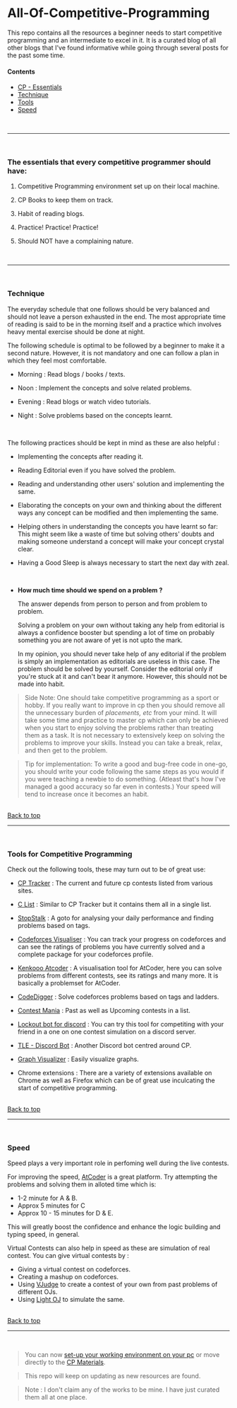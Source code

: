 # All-Of-Competitive-Programming

This repo contains all the resources a beginner needs to start competitive programming and an intermediate to excel in it. It is a curated blog of all other blogs that I've found informative while going through several posts for the past some time.



#### Contents

* [CP - Essentials](#The-essentials-that-every-competitive-programmer-should-have)
* [Technique](#Technique)
* [Tools](#Tools-for-Competitive-Programming)
* [Speed](#Speed)



<br> <hr> <br>



### The essentials that every competitive programmer should have:

1. Competitive Programming environment set up on their local machine. 

2. CP Books to keep them on track.

3. Habit of reading blogs. 

4. Practice! Practice! Practice!

5. Should NOT have a complaining nature. 



<br> <hr> <br>



### Technique


The everyday schedule that one follows should be very balanced and should not leave a person exhausted in the end. The most appropriate time of reading is said to be in the morning itself and a practice which involves heavy mental exercise should be done at night.

The following schedule is optimal to be followed by a beginner to make it a second nature. However, it is not mandatory and one can follow a plan in which they feel most comfortable.

* Morning : Read blogs / books / texts.

* Noon : Implement the concepts and solve related problems.

* Evening : Read blogs or watch video tutorials.

* Night : Solve problems based on the concepts learnt.

<br>

The following practices should be kept in mind as these are also helpful :

* Implementing the concepts after reading it. 

* Reading Editorial even if you have solved the problem.

* Reading and understanding other users' solution and implementing the same.

* Elaborating the concepts on your own and thinking about the different ways any concept can be modified and then implementing the same.

* Helping others in understanding the concepts you have learnt so far: This might seem like a waste of time but solving others' doubts and making someone understand a concept will make your concept crystal clear.

* Having a Good Sleep is always necessary to start the next day with zeal.

<br>

* **How much time should we spend on a problem ?**

    The answer depends from person to person and from problem to problem.

    Solving a problem on your own without taking any help from editorial is always a confidence booster but spending a lot of time on probably something you are not aware of yet is not upto the mark.

    In my opinion, you should never take help of any editorial if the problem is simply an implementation as editorials are useless in this case. The problem should be solved by yourself. Consider the editorial only if you're stuck at it and can't bear it anymore. However, this should not be made into habit. 



> Side Note: One should take competitive programming as a sport or hobby. If you really want to improve in cp then you should remove all the unnecessary burden of *placements, etc* from your mind. It will take some time and practice to master cp which can only be achieved when you start to enjoy solving the problems rather than treating them as a task. It is not necessary to extensively keep on solving the problems to improve your skills. Instead you can take a break, relax, and then get to the problem.

> Tip for implementation: To write a good and bug-free code in one-go, you should write your code following the same steps as you would if you were teaching a newbie to do something. (Atleast that's how I've managed a good accuracy so far even in contests.) Your speed will tend to increase once it becomes an habit.




<br> [Back to top](#All-Of-Competitive-Programming) <hr> <br>




### Tools for Competitive Programming


Check out the following tools, these may turn out to be of great use:

* [CP Tracker](http://cptracker.herokuapp.com/) : The current and future cp contests listed from various sites.

* [C List](https://clist.by/) : Similar to CP Tracker but it contains them all in a single list.

- [StopStalk](https://www.stopstalk.com/) : A goto for analysing your daily performance and finding problems based on tags.

* [Codeforces Visualiser](https://cfviz.netlify.app/) : You can track your progress on codeforces and can see the ratings of problems you have currently solved and a complete package for your codeforces profile.

- [Kenkooo Atcoder](https://kenkoooo.com/atcoder) : A visualisation tool for AtCoder, here you can solve problems from different contests, see its ratings and many more. It is basically a problemset for AtCoder. 

- [CodeDigger](http://codedigger.tech/practice/topicwise) : Solve codeforces problems based on tags and ladders.

* [Contest Mania](https://contestmania.web.app/) : Past as well as Upcoming contests in a list.

* [Lockout bot for discord](https://codeforces.com/blog/entry/78546) : You can try this tool for competiting with your friend in a one on one contest simulation on a discord server.

* [TLE - Discord Bot](https://github.com/cheran-senthil/TLE) : Another Discord bot centred around CP.

* [Graph Visualizer](https://csacademy.com/app/graph_editor/) : Easily visualize graphs.

* Chrome extensions : There are a variety of extensions available on Chrome as well as Firefox which can be of great use inculcating the start of competitive programming. 



<br> [Back to top](#All-Of-Competitive-Programming) <hr> <br>




### Speed



Speed plays a very important role in perfoming well during the live contests. 

For improving the speed, [AtCoder](https://atcoder.jp/) is a great platform. Try attempting the problems and solving them in alloted time which is:

* 1-2 minute for A & B.
* Approx 5 minutes for C
* Approx 10 - 15 minutes for D & E.

This will greatly boost the confidence and enhance the logic building and typing speed, in general.

Virtual Contests can also help in speed as these are simulation of real contest. You can give virtual contests by :
- Giving a virtual contest on codeforces.
- Creating a mashup on codeforces.
- Using [VJudge](https://vjudge.net/) to create a contest of your own from past problems of different OJs.
- Using [Light OJ](http://lightoj.com/login_main.php?url=index.php) to simulate the same.



<br> [Back to top](#All-Of-Competitive-Programming) <hr> <br>




> You can now [set-up your working environment on your pc](https://github.com/luctivud/All-Of-Competitive-Programming/tree/master/00-Setting-up-local-environment) or move directly to the [CP Materials](https://github.com/luctivud/All-Of-Competitive-Programming/tree/master/01-Material).

> This repo will keep on updating as new resources are found. 

> Note : I don't claim any of the works to be mine. I have just curated them all at one place.
